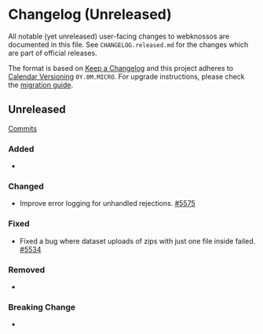 # Changelog (Unreleased)

All notable (yet unreleased) user-facing changes to webknossos are documented in this file.
See `CHANGELOG.released.md` for the changes which are part of official releases.

The format is based on [Keep a Changelog](http://keepachangelog.com/en/1.0.0/)
and this project adheres to [Calendar Versioning](http://calver.org/) `0Y.0M.MICRO`.
For upgrade instructions, please check the [migration guide](MIGRATIONS.released.md).

## Unreleased
[Commits](https://github.com/scalableminds/webknossos/compare/21.06.0...HEAD)

### Added
-

### Changed
- Improve error logging for unhandled rejections. [#5575](https://github.com/scalableminds/webknossos/pull/5575)

### Fixed
- Fixed a bug where dataset uploads of zips with just one file inside failed. [#5534](https://github.com/scalableminds/webknossos/pull/5534)

### Removed
- 

### Breaking Change
-
